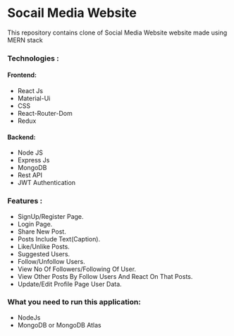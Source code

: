 # Socail Media Website
This repository contains clone of Social Media Website website made using MERN stack

### Technologies :
#### Frontend:
- React Js
- Material-Ui
- CSS
- React-Router-Dom
- Redux

#### Backend:
- Node JS
- Express Js
- MongoDB
- Rest API
- JWT Authentication

### Features :
- SignUp/Register Page.
- Login Page.
- Share New Post.
- Posts Include Text(Caption).
- Like/Unlike Posts.
- Suggested Users.
- Follow/Unfollow Users.
- View No Of Followers/Following Of User.
- View Other Posts By Follow Users And React On That Posts.
- Update/Edit Profile Page User Data.

### What you need to run this application:
- NodeJs
- MongoDB or MongoDB Atlas





